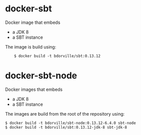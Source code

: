 # docker-sbt

Docker image that embeds
 * a JDK 8
 * a SBT instance

The image is build using:

        $ docker build -t bdorville/sbt:0.13.12

# docker-sbt-node

Docker images that embeds
 * a JDK 8
 * a SBT instance

The images are build from the root of the repository using:

    $ docker build -t bdorville/sbt-node:0.13.12-6.4.0 sbt-node
    $ docker build -t bdorville/sbt:0.13.12-jdk-8 sbt-jdk-8

